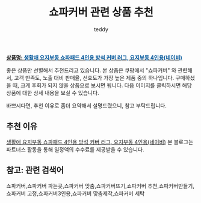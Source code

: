 ﻿---
layout: post
title:  "쇼파커버 관련 상품 추천"
author: teddy
categories: [ 가구/인테리어 ]
tags: [쇼파커버,쇼파커버 파는곳,쇼파커버 맞춤,쇼파커버뜨기,쇼파커버 추천,쇼파커버만들기,쇼파커버 고정,쇼파커버3인용,쇼파커버 맞춤제작,쇼파커버 세탁]
image: https://static.coupangcdn.com/image/vendor_inventory/7fd0/f879ed5478cc0bf2055c4fcb191b6c2db3851d14e775d0b01ce8592a442b.jpg 
description: "쿠팡에서 쇼파커버 관련 상품으로 가장 고객 선호도가 높은 제품 중 하나입니다."
---

<a href="https://link.coupang.com/re/AFFSDP?lptag=AF3256674&pageKey=6247522708&itemId=12645192119&vendorItemId=79912679772&traceid=V0-153-04abebbb1afff9ba"><b>상품명: <font color='#01579B'>생활애 요지부동 쇼파패드 4인용 방석 커버 러그, 요지부동 4인용(네이비)</font></b></a>

좋은 상품만 선별해서 추천드리고 있습니다.
본 상품은 쿠팡에서 "쇼파커버" 와 관련해서, 고객 만족도, 노출 대비 판매율, 선호도가 가장 높은 제품 중의 하나입니다.
구매하셨을 때, 크게 후회가 되지 않을 상품으로 보시면 됩니다. 
다음 이미지를 클릭하시면 해당 상품에 대한 상세 내용을 보실 수 있습니다.

바쁘시다면, 추천 이유로 좀더 요약해서 설명드렸으니, 참고 부탁드립니다.

## 추천 이유 

<a href="https://link.coupang.com/re/AFFSDP?lptag=AF3256674&pageKey=6247522708&itemId=12645192119&vendorItemId=79912679772&traceid=V0-153-04abebbb1afff9ba">생활애 요지부동 쇼파패드 4인용 방석 커버 러그, 요지부동 4인용(네이비)</a>
본 블로그는 파트너스 활동을 통해 일정액의 수수료를 제공받을 수 있습니다.

## 참고: 관련 검색어    
쇼파커버,쇼파커버 파는곳,쇼파커버 맞춤,쇼파커버뜨기,쇼파커버 추천,쇼파커버만들기,쇼파커버 고정,쇼파커버3인용,쇼파커버 맞춤제작,쇼파커버 세탁